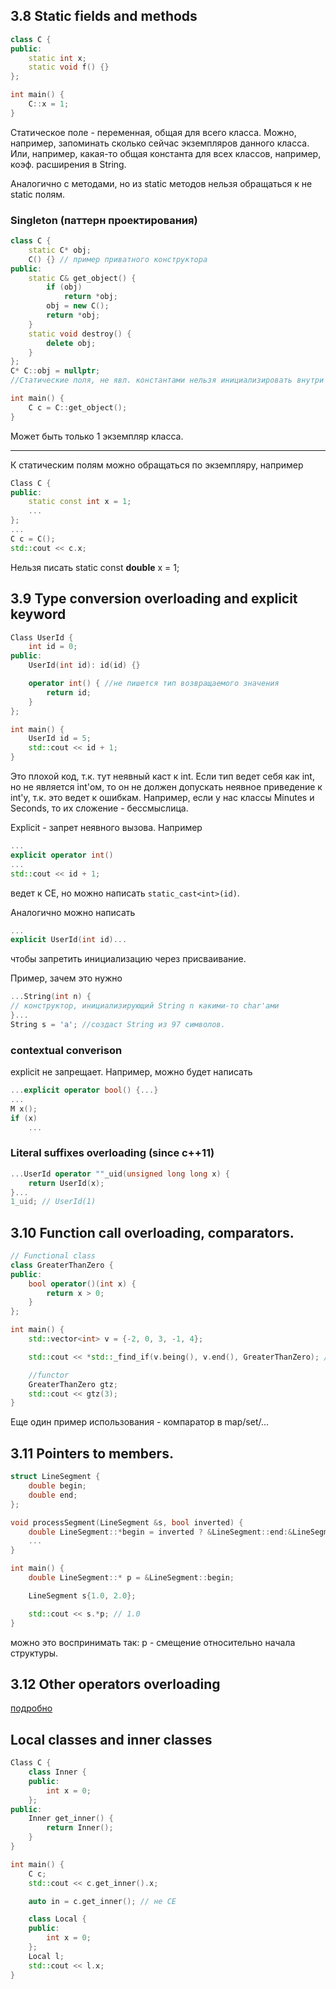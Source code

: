## 3.8 Static fields and methods
```C++
class C {
public: 
    static int x;
    static void f() {}
};

int main() {
    C::x = 1;
}
```
Статическое поле - переменная, общая для всего класса.
Можно, например, запоминать сколько сейчас экземпляров данного класса. Или, например, какая-то общая константа для всех классов, например, коэф. расширения в String.

Аналогично с методами, но из static методов нельзя обращаться к не static полям.

### Singleton (паттерн проектирования)
```C++
class C {
    static C* obj;
    C() {} // пример приватного конструктора
public: 
    static C& get_object() {
        if (obj)
            return *obj;
        obj = new C();
        return *obj;
    }
    static void destroy() {
        delete obj;
    }
};
С* C::obj = nullptr; 
//Статические поля, не явл. константами нельзя инициализировать внутри класса.

int main() {
    C c = C::get_object();
}
```
Может быть только 1 экземпляр класса.

---

К статическим полям можно обращаться по экземпляру, например
```C++
Class C {
public:
    static const int x = 1;
    ...
};
...
C c = C();
std::cout << c.x;
```

Нельзя писать static const **double** x = 1;

## 3.9 Type conversion overloading and explicit keyword

```C++
Class UserId {
    int id = 0;
public:
    UserId(int id): id(id) {}

    operator int() { //не пишется тип возвращаемого значения
        return id;
    }
};

int main() {
    UserId id = 5;
    std::cout << id + 1;
}
```

Это плохой код, т.к. тут неявный каст к int.
Если тип ведет себя как int, но не является int'ом, то он не должен допускать неявное приведение к int'у, т.к. это ведет к ошибкам. Например, если у нас классы Minutes и Seconds, то их сложение - бессмыслица. 

Explicit - запрет неявного вызова.
Например
```C++
...
explicit operator int()
...
std::cout << id + 1;
```
ведет к CE, но можно написать ```static_cast<int>(id)```.

Аналогично можно написать
```C++
...
explicit UserId(int id)...
```
чтобы запретить инициализацию через присваивание.

Пример, зачем это нужно
```C++
...String(int n) {
// конструктор, инициализирующий String n какими-то char'ами
}...
String s = 'a'; //создаст String из 97 символов.
```
### contextual converison
explicit не запрещает. Например, можно будет написать 
```C++
...explicit operator bool() {...}
...
M x();
if (x)
    ...
```

### Literal suffixes overloading (since c++11)
```C++
...UserId operator ""_uid(unsigned long long x) {
    return UserId(x);
}...
1_uid; // UserId(1)
```

## 3.10 Function call overloading, comparators.
```C++
// Functional class
class GreaterThanZero {
public: 
    bool operator()(int x) {
        return x > 0;
    }
};

int main() {
    std::vector<int> v = {-2, 0, 3, -1, 4};

    std::cout << *std::_find_if(v.being(), v.end(), GreaterThanZero); //3

    //functor
    GreaterThanZero gtz;
    std::cout << gtz(3);
}
```
Еще один пример использования - компаратор в map/set/...

## 3.11 Pointers to members.
```C++
struct LineSegment {
    double begin;
    double end;
};

void processSegment(LineSegment &s, bool inverted) {
    double LineSegment::*begin = inverted ? &LineSegment::end:&LineSegment::begin;
    ...
}

int main() {
    double LineSegment::* p = &LineSegment::begin;

    LineSegment s{1.0, 2.0};

    std::cout << s.*p; // 1.0
}
```
можно это воспринимать так: p - смещение относительно начала структуры.

## 3.12 Other operators overloading
[подробно](https://en.cppreference.com/w/cpp/language/operators)

## Local classes and inner classes
```C++
Class C {
    class Inner {
    public:
        int x = 0;
    };
public:
    Inner get_inner() {
        return Inner();
    }
}

int main() {
    C c;
    std::cout << c.get_inner().x;

    auto in = c.get_inner(); // не CE

    class Local {
    public:
        int x = 0;
    };
    Local l;
    std::cout << l.x;
}
```